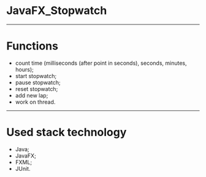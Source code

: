 # JavaFX_Stopwatch
---
# Functions
- count time (milliseconds (after point in seconds), seconds, minutes, hours);
- start stopwatch;
- pause stopwatch;
- reset stopwatch;
- add new lap;
- work on thread.
---
# Used stack technology
- Java;
- JavaFX;
- FXML;
- JUnit.